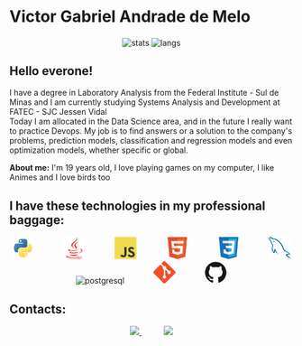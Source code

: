 # Victor Gabriel Andrade de Melo
<p align="center">
	<img align="center" src="https://github-readme-stats.vercel.app/api?username=VGabrielMelo&theme=tokyonight&show_icons=true&count_private=true" alt="stats" height="145">
	<img align="center" src="https://github-readme-stats.vercel.app/api/top-langs/?username=VGabrielMelo&layout=compact&theme=tokyonight&langs_count=8" alt="langs" height="145">
</p>

## Hello everone!
I have a degree in Laboratory Analysis from the Federal Institute - Sul de Minas and I am currently studying Systems Analysis and Development at FATEC - SJC Jessen Vidal
 <br/>  Today I am allocated in the Data Science area, and in the future I really want to practice Devops. My job is to find answers or a solution to the company's problems, prediction models, classification and regression models and even optimization models, whether specific or global.
 
 <b>About me:</b> I'm 19 years old, I love playing games on my computer, I like Animes and I love birds too
 <br>
## I have these technologies in my professional baggage:
<p align="center">
    <img height="40" src="https://raw.githubusercontent.com/devicons/devicon/master/icons/python/python-original.svg">
    &nbsp;&nbsp;&nbsp;&nbsp;&nbsp;&nbsp;&nbsp;&nbsp;&nbsp;&nbsp;&nbsp;
    <img height="40" src="https://raw.githubusercontent.com/devicons/devicon/master/icons/java/java-plain.svg">
    &nbsp;&nbsp;&nbsp;&nbsp;&nbsp;&nbsp;&nbsp;&nbsp;&nbsp;&nbsp;&nbsp;
    <img height="40" src="https://raw.githubusercontent.com/devicons/devicon/master/icons/javascript/javascript-original.svg">
    &nbsp;&nbsp;&nbsp;&nbsp;&nbsp;&nbsp;&nbsp;&nbsp;&nbsp;&nbsp;&nbsp;
    <img height="40" src="https://raw.githubusercontent.com/devicons/devicon/master/icons/html5/html5-original.svg">
    &nbsp;&nbsp;&nbsp;&nbsp;&nbsp;&nbsp;&nbsp;&nbsp;&nbsp;&nbsp;&nbsp;
    <img height="40" src="https://raw.githubusercontent.com/devicons/devicon/master/icons/css3/css3-original.svg">
    &nbsp;&nbsp;&nbsp;&nbsp;&nbsp;&nbsp;&nbsp;&nbsp;&nbsp;&nbsp;&nbsp;
    <img height="40" src="https://raw.githubusercontent.com/devicons/devicon/master/icons/mysql/mysql-original.svg">
    &nbsp;&nbsp;&nbsp;&nbsp;&nbsp;&nbsp;&nbsp;&nbsp;&nbsp;&nbsp;&nbsp;
    <img height="40" src="https://www.vectorlogo.zone/logos/postgresql/postgresql-icon.svg" alt="postgresql">
    &nbsp;&nbsp;&nbsp;&nbsp;&nbsp;&nbsp;&nbsp;&nbsp;&nbsp;&nbsp;&nbsp;
    <img height="40" src="https://raw.githubusercontent.com/devicons/devicon/master/icons/git/git-original.svg">
    &nbsp;&nbsp;&nbsp;&nbsp;&nbsp;&nbsp;&nbsp;&nbsp;&nbsp;&nbsp;&nbsp;
    <img height="40" src="https://raw.githubusercontent.com/devicons/devicon/master/icons/github/github-original.svg">
    &nbsp;&nbsp;&nbsp;&nbsp;&nbsp;&nbsp;&nbsp;&nbsp;&nbsp;&nbsp;&nbsp;
</p>

## Contacts:

<p align="center">
    <a href="mailto:victor.845.melo@gmail.com">
        <img src="https://img.shields.io/badge/gmail-D14836?&style=for-the-badge&logo=gmail&logoColor=white&link=mailto:nicholas.sroque@gmail.com">
    </a>
    &nbsp;&nbsp;&nbsp;&nbsp;&nbsp;&nbsp;&nbsp;&nbsp;&nbsp;
    <a href="https://www.linkedin.com/in/victor-gmelo/">
        <img src="https://img.shields.io/badge/linkedin-%230077B5.svg?&style=for-the-badge&logo=linkedin&logoColor=white&link=mailto:https://www.linkedin.com/in/nicholas-gabriel-dos-santos-roque-9113511b2">
    </a>
</p>
